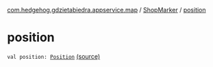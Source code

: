 [com.hedgehog.gdzietabiedra.appservice.map](../index.md) / [ShopMarker](index.md) / [position](./position.md)

# position

`val position: `[`Position`](../../com.github.asvid.biedra.domain/-position/index.md) [(source)](https://github.com/asvid/GdzieTaBiedra/tree/master/app/src/main/java/com/hedgehog/gdzietabiedra/appservice/map/ShopMarker.kt#L7)